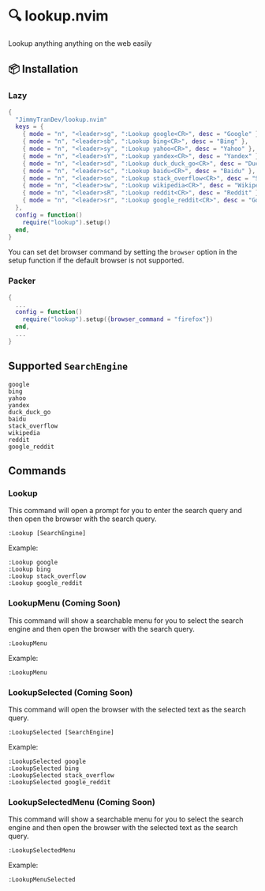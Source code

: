 # 🔍 lookup.nvim
Lookup anything anything on the web easily

## 📦 Installation
### Lazy
```lua
{
  "JimmyTranDev/lookup.nvim"
  keys = {
    { mode = "n", "<leader>sg", ":Lookup google<CR>", desc = "Google" },
    { mode = "n", "<leader>sb", ":Lookup bing<CR>", desc = "Bing" },
    { mode = "n", "<leader>sy", ":Lookup yahoo<CR>", desc = "Yahoo" },
    { mode = "n", "<leader>sY", ":Lookup yandex<CR>", desc = "Yandex" },
    { mode = "n", "<leader>sd", ":Lookup duck_duck_go<CR>", desc = "DuckDuckGo" },
    { mode = "n", "<leader>sc", ":Lookup baidu<CR>", desc = "Baidu" },
    { mode = "n", "<leader>so", ":Lookup stack_overflow<CR>", desc = "StackOverflow" },
    { mode = "n", "<leader>sw", ":Lookup wikipedia<CR>", desc = "Wikipedia" },
    { mode = "n", "<leader>sR", ":Lookup reddit<CR>", desc = "Reddit" },
    { mode = "n", "<leader>sr", ":Lookup google_reddit<CR>", desc = "Google Reddit" },
  },
  config = function()
    require("lookup").setup()
  end,
}
```

You can set det browser command by setting the `browser` option in the setup function if the default browser is not supported.
### Packer
```lua
{
  ...
  config = function()
    require("lookup").setup({browser_command = "firefox"})
  end,
  ...
}
```

## Supported `SearchEngine`
```
google
bing
yahoo
yandex
duck_duck_go
baidu
stack_overflow
wikipedia
reddit
google_reddit
```

## Commands 

### Lookup
This command will open a prompt for you to enter the search query and then open the browser with the search query.
```
:Lookup [SearchEngine]
```
Example:
```
:Lookup google
:Lookup bing
:Lookup stack_overflow
:Lookup google_reddit
```

### LookupMenu (Coming Soon)
This command will show a searchable menu for you to select the search engine and then open the browser with the search query.
```
:LookupMenu 
```
Example:
```
:LookupMenu
```

### LookupSelected (Coming Soon)
This command will open the browser with the selected text as the search query.
```
:LookupSelected [SearchEngine]
```
Example:
```
:LookupSelected google
:LookupSelected bing
:LookupSelected stack_overflow
:LookupSelected google_reddit
```

### LookupSelectedMenu (Coming Soon)
This command will show a searchable menu for you to select the search engine and then open the browser with the selected text as the search query.
```
:LookupSelectedMenu 
```
Example:
```
:LookupMenuSelected
```
